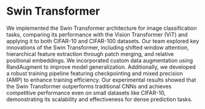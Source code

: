 # Swin Transformer
We implemented the Swin Transformer architecture for image classification tasks, comparing its performance with the Vision Transformer (ViT) and applying it to both CIFAR-10 and CIFAR-100 datasets. Our team explored key innovations of the Swin Transformer, including shifted window attention, hierarchical feature extraction through patch merging, and relative positional embeddings. We incorporated custom data augmentation using RandAugment to improve model generalization. Additionally, we developed a robust training pipeline featuring checkpointing and mixed precision (AMP) to enhance training efficiency. Our experimental results showed that the Swin Transformer outperforms traditional CNNs and achieves competitive performance even on small datasets like CIFAR-10, demonstrating its scalability and effectiveness for dense prediction tasks.
 
